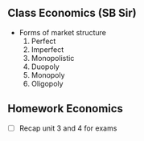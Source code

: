 ## Class Economics (SB Sir)
- Forms of market structure
	1. Perfect 
	2. Imperfect
	3. Monopolistic
	4. Duopoly
	5. Monopoly
	6. Oligopoly 

## Homework Economics
- [ ] Recap unit 3 and 4 for exams
